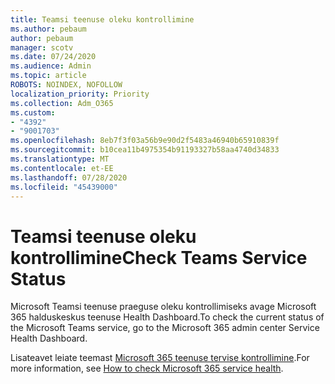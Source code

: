 ```yaml
---
title: Teamsi teenuse oleku kontrollimine
ms.author: pebaum
author: pebaum
manager: scotv
ms.date: 07/24/2020
ms.audience: Admin
ms.topic: article
ROBOTS: NOINDEX, NOFOLLOW
localization_priority: Priority
ms.collection: Adm_O365
ms.custom:
- "4392"
- "9001703"
ms.openlocfilehash: 8eb7f3f03a56b9e90d2f5483a46940b65910839f
ms.sourcegitcommit: b10cea11b4975354b91193327b58aa4740d34833
ms.translationtype: MT
ms.contentlocale: et-EE
ms.lasthandoff: 07/28/2020
ms.locfileid: "45439000"
---
```

# <a name="check-teams-service-status"></a><span data-ttu-id="788a7-102">Teamsi teenuse oleku kontrollimine</span><span class="sxs-lookup"><span data-stu-id="788a7-102">Check Teams Service Status</span></span>

<span data-ttu-id="788a7-103">Microsoft Teamsi teenuse praeguse oleku kontrollimiseks avage Microsoft 365 halduskeskus teenuse Health Dashboard.</span><span class="sxs-lookup"><span data-stu-id="788a7-103">To check the current status of the Microsoft Teams service, go to the Microsoft 365 admin center Service Health Dashboard.</span></span>

<span data-ttu-id="788a7-104">Lisateavet leiate teemast [Microsoft 365 teenuse tervise kontrollimine](https://docs.microsoft.com/office365/enterprise/view-service-health).</span><span class="sxs-lookup"><span data-stu-id="788a7-104">For more information, see [How to check Microsoft 365 service health](https://docs.microsoft.com/office365/enterprise/view-service-health).</span></span>
